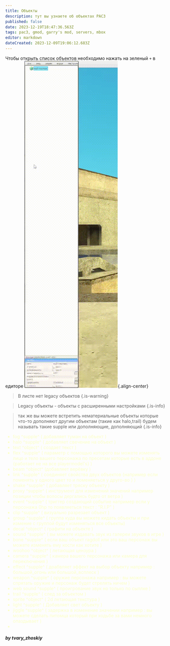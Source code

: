 ```yaml
---
title: Объекты
description: тут вы узнаете об объектах PAC3
published: false
date: 2023-12-19T18:47:36.563Z
tags: pac3, gmod, garry's mod, servers, mbox
editor: markdown
dateCreated: 2023-12-09T19:06:12.683Z
---
```


Чтобы открыть список объектов необходимо нажать на зеленый `+` в едиторе
![pac3_objects.gif](/pac3/pac3_objects.gif){.align-center}
> В листе нет legacy объектов
{.is-warning}

> Legacy объекты - объекты с расширенными настройками
{.is-info}

> так же вы можете встретить нематериальные объекты которые что-то дополняют другим объектам (такие как halo,trail)
будем называть такие supple или дополняющие, дополняющий
{.is-info}

<font color="#fbffc5">

- fog ^supple^ ( добавляет туман на объект )
- halo ^supple^ ( добавляет свечение на объект )
- text ^object^ ( создает текст )
- flex ^supple^ ( параметр с помощью которого вы можете изменять лицо и тело вашего персонажа по пресетам которые есть в аддоне {работает не на все playermodel's} )
- beam ^object^ (добавляет верёвку )
- link ^supple^ ( соединяет свойства двух объектов {например если поменять у одного цвет то и поменяеться у друго-во } )
- shake ^supple^ ( добавляет тряску объекту )
- proxy ^supple^ ( инструмент для изменений значений например позиции чтобы волосы дергались будто от ветра )
- event ^supple^ ( триггер создающий событие например если у персонажа 0hp то появляеться текст : "R.I.P" )
- clip ^supple^ ( визуально разрезает объект )
- group ^supple^ ( группа куда вы можете кидать объекты и при измение с группой будут изменяться все объекты)
- decal ^object^ ( графити на объекте )
- sound ^supple^ ( вы можете издавать звук из галереи звуков в игре )
- bone ^supple^ ( если ваш объект ragdoll или это ваш персонаж вы можете изменять ему кости как хотите )
- woohoo ^object^ ( летающая цензура )
- camera ^supple^ ( камера вашего персонажа или камера для переключения )
- effect ^supple^ ( доабвляет эффект на выбор объекту например : большой_огонь или большой_всплеск )
- weapon ^supple^ ( оружие персонажа например : вы можете спрятать оружие и персонаж будет стрелять ничем )
- web sound ^supple^ ( проигрование звук но только по сыллке )
- trail ^supple^ ( след за объектом )
- sprite ^object^ ( 2d летающая текстура )
- light ^supple^ ( Добавляет свет объекту )
- jiggle ^supple^ ( задержка в изменение значении например : вы можете сделать питомца который при ходьбе за вами немного опаздывает )
- 

</font>


##### **by tvary_zhoskiy**